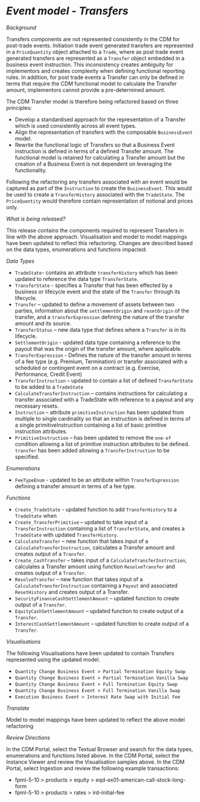 # *Event model - Transfers*

_Background_

Transfers components are not represented consistently in the CDM for post-trade events.  Initiation trade event generated transfers are represented in a `PriceQuantity` object attached to a `Trade`, where as post trade event generated transfers are represented as a `Transfer` object embedded in a business event instruction.  This inconsistency creates ambiguity for implementors and creates complexity when defining functional reporting rules.  In addition, for post trade events a Transfer can only be defined in terms that require the CDM functional model to calculate the Transfer amount, implementors cannot provide a pre-determined amount.

The CDM Transfer model is therefore being refactored based on three principles:

- Develop a standardised approach for the representation of a Transfer which is used consistently across all event types.
- Align the representation of transfers with the composable `BusinessEvent` model.
- Rewrite the functional logic of Transfers so that a Business Event instruction is defined in terms of a defined Transfer amount.  The functional model is retained for calculating a Transfer amount but the creation of a Business Event is not dependent on leveraging the functionality.

Following the refactoring any transfers associated with an event would be captured as part of the `Instruction` to create the `BusinessEvent`.  This would be used to create a `TransferHistory` associated with the `TradeState`.  The `PriceQuantity` would therefore contain representation of notional and prices only.

_What is being released?_

This release contains the components required to represent Transfers in line with the above approach.  Visualisation and model to model mappings have been updated to reflect this refactoring.  Changes are described based on the data types, enumerations and functions impacted:

_Data Types_

- `TradeState`- contains an attribute `transferHistory` which has been updated to reference the data type `TransferState`.
- `TransferState` - specifies a Transfer that has been effected by a business or lifecycle event and the state of the `Transfer` through its lifecycle.
- `Transfer` – updated to define a movement of assets between two parties, information about the `settlementOrigin` and `resetOrigin` of the transfer, and a `transferExpression` defining the nature of the transfer amount and its source.
- `TransferStatus` – new data type that defines where a `Transfer` is in its lifecycle.
- `SettlementOrigin` - updated data type containing a reference to the payout that was the origin of the transfer amount, where applicable.
- `TransferExpression` - Defines the nature of the transfer amount in terms of a fee type (e.g. Premium, Termination) or transfer associated with a scheduled or contingent event on a contract (e.g. Exercise, Performance, Credit Event)
- `TransferInstruction` – updated to contain a list of defined `TransferState` to be added to a `TradeState`
- `CalculateTransferInstruction` – contains instructions for calculating a transfer associated with a TradeState with reference to a payout and any necessary resets.
- `Instruction` – attribute `primitiveInstruction` has been updated from multiple to single cardinality so that an instruction is defined in terms of a single primitiveInstruction containing a list of basic primitive instruction attributes.
- `PrimitiveInstruction` – has been updated to remove the `one-of` condition allowing a list of primitive instruction attributes to be defined. `transfer` has been added allowing a `TransferInstruction` to be specified.

_Enumerations_

- `FeeTypeEnum` - updated to be an attribute within `TransferExpression` defining a transfer amount in terms of a fee type.

_Functions_

- `Create_TradeState` - updated function to add `TransferHistory` to a `TradeState` when 
- `Create_TransferPrimitive` – updated to take input of a `TransferInstruction` containing a list of `TransferState`, and creates a `TradeState` with updated `TransferHistory`.
- `CalculateTransfer` – new function that takes input of a `CalculateTransferInstruction`, calculates a Transfer amount and creates output of a `Transfer`.
- `Create_CashTransfer` – takes input of a `CalculateTransferInstruction`, calculates a Transfer amount using function `ResolveTransfer` and creates output of a `Transfer`.
- `ResolveTransfer` – new function that takes input of a `CalculateTransferInstruction` containing a `Payout` and associated `ResetHistory` and creates output of a Transfer.
- `SecurityFinanceCashSettlementAmount` – updated function to create output of a `Transfer`.
- `EquityCashSettlementAmount` – updated function to create output of a `Transfer`.
- `InterestCashSettlementAmount` – updated function to create output of a `Transfer`.

_Visualisations_

The following Visualisations have been updated to contain Transfers represented using the updated model.

- `Quantity Change Business Event > Partial Termination Equity Swap`
- `Quantity Change Business Event > Partial Termination Vanilla Swap`
- `Quantity Change Business Event > Full Termination Equity Swap`
- `Quantity Change Business Event > Full Termination Vanilla Swap`
- `Execution Business Event > Interest Rate Swap with Initial Fee`

_Translate_

Model to model mappings have been updated to reflect the above model refactoring

_Review Directions_

In the CDM Portal, select the Textual Browser and search for the data types, enumerations and functions listed above.
In the CDM Portal, select the Instance Viewer and review the Visualisation samples above.
In the CDM Portal, select Ingestion and review the following example transactions:
- fpml-5-10 > products > equity > eqd-ex01-american-call-stock-long-form
- fpml-5-10 > products > rates > ird-initial-fee
